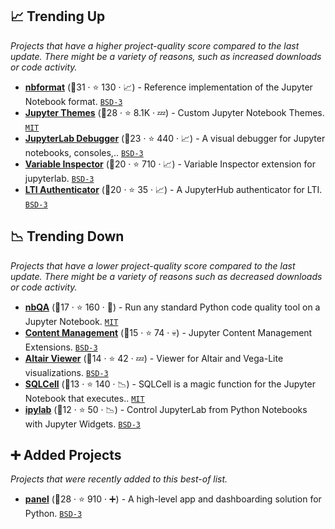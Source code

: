 ## 📈 Trending Up

_Projects that have a higher project-quality score compared to the last update. There might be a variety of reasons, such as increased downloads or code activity._

- <b><a href="https://github.com/jupyter/nbformat">nbformat</a></b> (🥇31 ·  ⭐ 130 · 📈) - Reference implementation of the Jupyter Notebook format. <code><a href="http://bit.ly/3aKzpTv">BSD-3</a></code>
- <b><a href="https://github.com/dunovank/jupyter-themes">Jupyter Themes</a></b> (🥇28 ·  ⭐ 8.1K · 💤) - Custom Jupyter Notebook Themes. <code><a href="http://bit.ly/34MBwT8">MIT</a></code>
- <b><a href="https://github.com/jupyterlab/debugger">JupyterLab Debugger</a></b> (🥇23 ·  ⭐ 440 · 📈) - A visual debugger for Jupyter notebooks, consoles,.. <code><a href="http://bit.ly/3aKzpTv">BSD-3</a></code>
- <b><a href="https://github.com/lckr/jupyterlab-variableInspector">Variable Inspector</a></b> (🥈20 ·  ⭐ 710 · 📈) - Variable Inspector extension for jupyterlab. <code><a href="http://bit.ly/3aKzpTv">BSD-3</a></code>
- <b><a href="https://github.com/jupyterhub/ltiauthenticator">LTI Authenticator</a></b> (🥈20 ·  ⭐ 35 · 📈) - A JupyterHub authenticator for LTI. <code><a href="http://bit.ly/3aKzpTv">BSD-3</a></code>

## 📉 Trending Down

_Projects that have a lower project-quality score compared to the last update. There might be a variety of reasons such as decreased downloads or code activity._

- <b><a href="https://github.com/nbQA-dev/nbQA">nbQA</a></b> (🥉17 ·  ⭐ 160 · 🐣) - Run any standard Python code quality tool on a Jupyter Notebook. <code><a href="http://bit.ly/34MBwT8">MIT</a></code>
- <b><a href="https://github.com/jupyter-incubator/contentmanagement">Content Management</a></b> (🥉15 ·  ⭐ 74 · 💀) - Jupyter Content Management Extensions. <code><a href="http://bit.ly/3aKzpTv">BSD-3</a></code>
- <b><a href="https://github.com/altair-viz/altair_viewer">Altair Viewer</a></b> (🥉14 ·  ⭐ 42 · 💤) - Viewer for Altair and Vega-Lite visualizations. <code><a href="http://bit.ly/3aKzpTv">BSD-3</a></code>
- <b><a href="https://github.com/tmthyjames/SQLCell">SQLCell</a></b> (🥉13 ·  ⭐ 140 · 📉) - SQLCell is a magic function for the Jupyter Notebook that executes.. <code><a href="http://bit.ly/34MBwT8">MIT</a></code>
- <b><a href="https://github.com/jtpio/ipylab">ipylab</a></b> (🥉12 ·  ⭐ 50 · 📉) - Control JupyterLab from Python Notebooks with Jupyter Widgets. <code><a href="http://bit.ly/3aKzpTv">BSD-3</a></code>

## ➕ Added Projects

_Projects that were recently added to this best-of list._

- <b><a href="https://github.com/holoviz/panel">panel</a></b> (🥈28 ·  ⭐ 910 · ➕) - A high-level app and dashboarding solution for Python. <code><a href="http://bit.ly/3aKzpTv">BSD-3</a></code>

